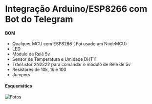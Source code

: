# Integração Arduino/ESP8266 com Bot do Telegram

#### BOM

* Qualquer MCU com ESP8266 ( Foi usado um NodeMCU)
* LED
* Módulo de Relê 5v
* Sensor de Temperatura e Umidade DHT11 
* Transistor 2N2222 para comandar o módulo de Relê de 5v
* Resistores de 10k, 1k e 100
* Jumpers

#### Esquemático

![Fotos](https://github.com/alvarowolfx/esp8266-telegram-bot/blob/master/schematic/TelegramArduino.jpg)